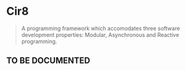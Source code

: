 ﻿# Cir8

>A programming framework which accomodates three software development properties: Modular, Asynchronous and Reactive programming.

## TO BE DOCUMENTED